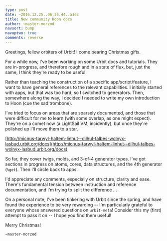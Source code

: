 ```yaml
---
type: post
date: ~2016.12.25..06.35.44..a1ec
title: New community Hoon docs
author: ~master-morzod
navsort: bump
navuptwo: true
comments: reverse
---
```


Greetings, fellow orbiters of Urbit! I come bearing Christmas gifts.

For a while now, I've been working on some Urbit docs and tutorials. They are
in-progress, and therefore rough and in a state of flux, but, just the same, I
think they're ready to be useful.

Rather than teaching the construction of a specific app/script/feature, I want
to have general references to the relevant capabilities. I initially started
with apps, but that was too hard, so I switched to generators. Then, somewhere
along the way, I decided I needed to write my own introduction to Hoon (cue the
sad trombone).

I've tried to focus on areas that are sparsely documented, and those that were
difficult for me to learn (with some overlap, as one might expect). They're on
a comet now (a LightSail VM, incidently), but once they're polished up I'll
move them to a star.

[http://micnus-tarwyl-haltem-linhut--dilhul-talbes-wolnyx-lasbud.urbit.org/docs](http://micnus-tarwyl-haltem-linhut--dilhul-talbes-wolnyx-lasbud.urbit.org/docs)

So far, they cover twigs, molds, and 3-of-4 generator types. I've got sections
in progress on atoms, cores, data structures, and the 4th generator (`%get`).
Then I'll circle back to apps.

I'd appreciate any comments, especially on structure, clarity and ease. There's
fundamental tension between instruction and reference documentation, and I'm
trying to split the difference ...

On a personal note, I've been tinkering with Urbit since the spring, and have
found the experience to be very rewarding -- I'm particularly grateful to
everyone whose answered questions on `urbit-meta`! Consider this my (first)
attempt to pass it on -- I hope you find them useful!

Merry Christmas!

`~master-morzod`
